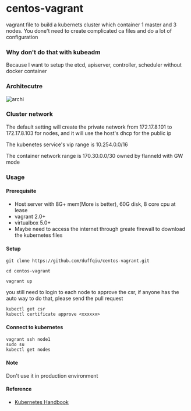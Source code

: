 # centos-vagrant
vagrant file to build a kubernets cluster which container 1 master and 3 nodes. You done't need to create complicated ca files and do a lot of configuration

### Why don't do that with kubeadm

Because I want to setup the etcd, apiserver, controller, scheduler without docker container

### Architecutre

![archi](https://github.com/duffqiu/centos-vagrant/blob/master/pic/arch.png)


### Cluster network
The default setting will create the private network from 172.17.8.101 to 172.17.8.103 for nodes, and it will use the host's dhcp for the public ip

The kubenetes service's vip range is 10.254.0.0/16

The container network range is 170.30.0.0/30 owned by flanneld with GW mode

### Usage

#### Prerequisite
* Host server with 8G+ mem(More is better), 60G disk, 8 core cpu at lease
* vagrant 2.0+
* virtualbox 5.0+
* Maybe need to access the internet through greate firewall to download the kubernetes files

#### Setup
```
git clone https://github.com/duffqiu/centos-vagrant.git

cd centos-vagrant

vagrant up
```

you still need to login to each node to approve the csr, if anyone has the auto way to do that, please send the pull request

```
kubectl get csr
kubectl certificate approve <xxxxxx>
```

#### Connect to kubernetes

```
vagrant ssh node1
sudo su
kubectl get nodes
```

#### Note
 
Don't use it in production environment

#### Reference

* [Kubernetes Handbook](https://jimmysong.io/kubernetes-handbook/)

